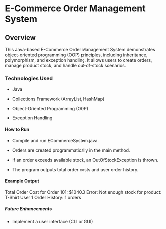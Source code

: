 # E-Commerce Order Management System

## Overview

This Java-based E-Commerce Order Management System demonstrates object-oriented programming (OOP) principles, including inheritance, polymorphism, and exception handling. It allows users to create orders, manage product stock, and handle out-of-stock scenarios.

### Technologies Used

* Java

* Collections Framework (ArrayList, HashMap)

* Object-Oriented Programming (OOP)

* Exception Handling
#### How to Run

* Compile and run ECommerceSystem.java.

* Orders are created programmatically in the main method.

* If an order exceeds available stock, an OutOfStockException is thrown.

* The program outputs total order costs and user order history.

#### Example Output
Total Order Cost for Order 101: $1040.0
Error: Not enough stock for product: T-Shirt
User 1 Order History: 1 orders

##### Future Enhancements

* Implement a user interface (CLI or GUI)
